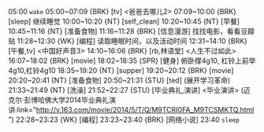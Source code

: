 05:00 `wake`
05:00~07:09 {BRK} [tv] <爸爸去哪儿2>
07:09~10:00 {BRK} [sleep] 继续睡觉
10:00~10:20 {NT} [self_clean]
10:20~10:45 {NT} [早餐]
10:45~11:16 {NT} [准备食物]
11:16~11:28 {BRK} [信息漫游] 找找电影，看看豆瓣贴
11:28~12:30 {WK} [编程] <life-time-tracker> 读取睡眠时间，以及活动时间
12:31~14:10 {BRK} [午餐,tv] <中国好声音3>
14:10~16:06 {BRK} [rb,林语堂] <人生不过如此>
16:07~18:02 {BRK} [movie] <into the wild>
18:02~18:35 {SPR} [健身] 俯卧撑4g10, 杠铃上前举4g10,杠铃4g10
18:35~19:20 {NT} [supper]
19:20~20:12 {BRK} [movie] <into the wild>
20:20~20:41 {NT} [准备食物]
20:50~21:31 {STU} [ted] <OTD> (展开学习革命)
21:33~21:49 {NT} [洗澡]
21:52~22:27 {STU} [毕业典礼,演讲] <毕业演讲> (迈克尔·彭博哈佛大学2014毕业典礼演讲:link="http://v.163.com/movie/2014/5/T/Q/M9TCRI0FA_M9TCSMKTQ.html")
22:28~23:23 {WK} [编程] <life-time-tracker>
23:23~23:40 {BRK} [网络小说]
23:40 `sleep`